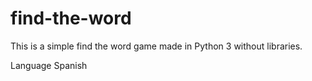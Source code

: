 # find-the-word

This is a simple find the word game made in Python 3 without libraries.

Language Spanish
